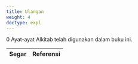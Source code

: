 ```yaml
---
title: Ulangan
weight: 4
docType: expl
---
```


0 Ayat-ayat Alkitab telah digunakan dalam buku ini.

| Segar | Referensi |
|-------|-----------|
